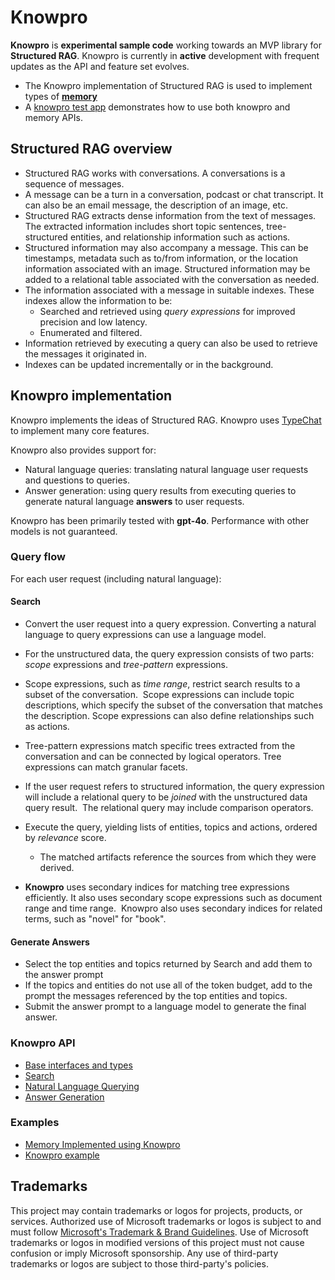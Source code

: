 # Knowpro

**Knowpro** is **experimental sample code** working towards an MVP library for **Structured RAG**. Knowpro is currently in **active** development with frequent updates as the API and feature set evolves.

- The Knowpro implementation of Structured RAG is used to implement types of [**memory**](../memory/README.md)
- A [knowpro test app](../../examples/chat/) demonstrates how to use both knowpro and memory APIs.

## Structured RAG overview

- Structured RAG works with conversations. A conversations is a sequence of messages.
- A message can be a turn in a conversation, podcast or chat transcript. It can also be an email message, the description of an image, etc.
- Structured RAG extracts dense information from the text of messages. The extracted information includes short topic sentences, tree-structured entities, and relationship information such as actions.
- Structured information may also accompany a message. This can be timestamps, metadata such as to/from information, or the location information associated with an image. Structured information may be added to a relational table associated with the conversation as needed.
- The information associated with a message in suitable indexes. These indexes allow the information to be:
  - Searched and retrieved using _query expressions_ for improved precision and low latency.
  - Enumerated and filtered.
- Information retrieved by executing a query can also be used to retrieve the messages it originated in.
- Indexes can be updated incrementally or in the background.

## Knowpro implementation

Knowpro implements the ideas of Structured RAG. Knowpro uses [TypeChat](https://github.com/microsoft/Typechat) to implement many core features.

Knowpro also provides support for:

- Natural language queries: translating natural language user requests and questions to queries.
- Answer generation: using query results from executing queries to generate natural language **answers** to user requests.

Knowpro has been primarily tested with **gpt-4o**. Performance with other models is not guaranteed.

### Query flow

For each user request (including natural language):

#### Search

- Convert the user request into a query expression. Converting a natural language to query expressions can use a language model.
- For the unstructured data, the query expression consists of two parts: _scope_ expressions and _tree-pattern_ expressions. 
- Scope expressions, such as _time range_, restrict search results to a subset of the conversation.  Scope expressions can include topic descriptions, which specify the subset of the conversation that matches the description. Scope expressions can also define relationships such as actions.
- Tree-pattern expressions match specific trees extracted from the conversation and can be connected by logical operators. Tree expressions can match granular facets.
- If the user request refers to structured information, the query expression will include a relational query to be _joined_ with the unstructured data query result.  The relational query may include comparison operators.
- Execute the query, yielding lists of entities, topics and actions, ordered by _relevance_ score.

  - The matched artifacts reference the sources from which they were derived.

- **Knowpro** uses secondary indices for matching tree expressions efficiently. It also uses secondary scope expressions such as document range and time range.  Knowpro also uses secondary indices for related terms, such as "novel" for "book". 

#### Generate Answers

- Select the top entities and topics returned by Search and add them to the answer prompt
- If the topics and entities do not use all of the token budget, add to the prompt the messages referenced by the top entities and topics. 
- Submit the answer prompt to a language model to generate the final answer.

### Knowpro API

- [Base interfaces and types](./src/interfaces.ts)
- [Search](./src/search.ts)
- [Natural Language Querying](./src/searchLang.ts)
- [Answer Generation](./src/answerGenerator.ts)

### Examples

- [Memory Implemented using Knowpro](../memory/README.md)
- [Knowpro example](../../examples/chat/README.md)

## Trademarks

This project may contain trademarks or logos for projects, products, or services. Authorized use of Microsoft
trademarks or logos is subject to and must follow
[Microsoft's Trademark & Brand Guidelines](https://www.microsoft.com/en-us/legal/intellectualproperty/trademarks/usage/general).
Use of Microsoft trademarks or logos in modified versions of this project must not cause confusion or imply Microsoft sponsorship.
Any use of third-party trademarks or logos are subject to those third-party's policies.
